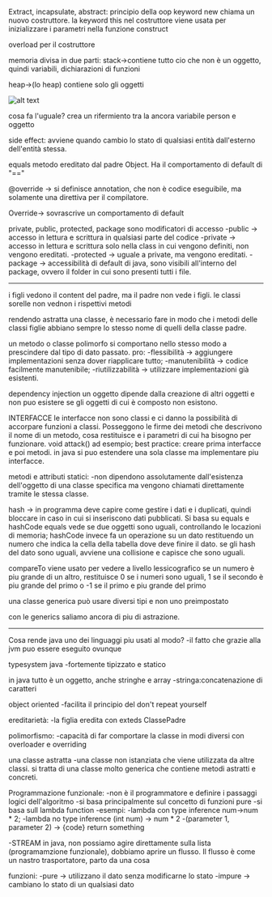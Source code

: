Extract, incapsulate, abstract:
principio della oop
keyword new chiama un nuovo costruttore.
la keyword this nel costruttore viene usata per inizializzare i parametri nella funzione construct

overload per il costruttore

memoria divisa in due parti:
stack->contiene tutto cio che non è un oggetto, quindi variabili, dichiarazioni di funzioni

heap->(lo heap) contiene solo gli oggetti 

![alt text](image-1.png)

cosa fa l'uguale? crea un rifermiento tra la ancora variabile person e oggetto      

side effect: avviene quando cambio lo stato di qualsiasi entità dall'esterno dell'entità stessa. 

equals metodo ereditato dal padre Object. Ha il comportamento di default di "=="

@override ->
si definisce annotation, che non è codice eseguibile, ma solamente una direttiva per il compilatore.

Override->
sovrascrive un comportamento di default

private, public, protected, package
sono modificatori di accesso
-public -> accesso in lettura e scrittura in qualsiasi parte del codice
-private -> accesso in lettura e scrittura solo nella class in cui vengono definiti, non vengono ereditati.
-protected -> uguale a private, ma vengono ereditati.
-package -> accessibilità di default di java, sono visibili all'interno del package, ovvero il folder in cui sono presenti tutti i file. 

-------------------


i figli vedono il content del padre, ma il padre non vede i figli. le classi sorelle non vednon i rispettivi metodi

rendendo astratta una classe, è necessario fare in modo che i metodi delle classi figlie abbiano sempre lo stesso nome di quelli della classe padre.

un metodo o classe polimorfo si comportano nello stesso modo a prescindere dal tipo di dato passato. 
pro:
-flessibilità -> aggiungere implementazioni senza dover riapplicare tutto;
-manutenibilità -> codice facilmente manutenibile;
-riutilizzabilità -> utilizzare implementazioni già esistenti.

dependency injection
un oggetto dipende dalla creazione di altri oggetti e non puo esistere se gli oggetti di cui è composto non esistono.


INTERFACCE
le interfacce non sono classi e ci danno la possibilità di accorpare funzioni a classi. 
Posseggono le firme dei metodi che descrivono il nome di un metodo, cosa restituisce e i parametri di cui ha bisogno per funzionare. void attack() ad esempio;
best practice: creare prima interfacce e poi metodi.
in java si puo estendere una sola classe ma implementare piu interfacce.

metodi e attributi statici:
-non dipendono assolutamente dall'esistenza dell'oggetto di una classe specifica ma vengono chiamati direttamente tramite le stessa classe.

hash -> in programma deve capire come gestire i dati e i duplicati, quindi bloccare in caso in cui si inseriscono dati pubblicati.
Si basa su equals e hashCode
equals vede se due oggetti sono uguali, controllando le locazioni di memoria;
hashCode invece fa un operazione su un dato restituendo un numero che indica la cella della tabella dove deve finire il dato. se gli hash del dato sono uguali, avviene una collisione e capisce che sono uguali.


compareTo viene usato per vedere a livello lessicografico se un numero è piu grande di un altro, restituisce 0 se i numeri sono uguali, 1 se il secondo è piu grande del primo o -1 se il primo e piu grande del primo

una classe generica può usare diversi tipi e non uno preimpostato

con le generics saliamo ancora di piu di astrazione.

---------------------------------------

Cosa rende java uno dei linguaggi piu usati al modo?
-il fatto che grazie alla jvm puo essere eseguito ovunque

typesystem java
-fortemente tipizzato e statico

in java tutto è un oggetto, anche stringhe e array
-stringa:concatenazione di caratteri

object oriented
-facilita il principio del don't repeat yourself

ereditarietà:
-la figlia eredita con exteds ClassePadre

polimorfismo:
-capacità di far comportare la classe in modi diversi con overloader e overriding

una classe astratta
-una classe non istanziata che viene utilizzata da altre classi. si tratta di una classe molto generica che contiene metodi astratti e concreti. 

Programmazione funzionale:
-non è il programmatore e definire i passaggi logici dell'algoritmo
-si basa principalmente sul concetto di funzioni pure
-si basa sull lambda function
-esempi: 
-lambda con type inference
num->num * 2;
-lambda no type inference
(int num) -> num * 2
-(parameter 1, parameter 2) -> {code} return something

-STREAM
in java, non possiamo agire direttamente sulla lista (programamzione funzionale), dobbiamo aprire un flusso.
Il flusso è come un nastro trasportatore, parto da una cosa

funzioni:
-pure -> utilizzano il dato senza modificarne lo stato
-impure -> cambiano lo stato di un qualsiasi dato


